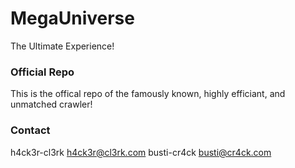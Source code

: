 # MegaUniverse
The Ultimate Experience!

### Official Repo
This is the offical repo of the famously known, highly efficiant, and unmatched crawler!

### Contact
h4ck3r-cl3rk h4ck3r@cl3rk.com
busti-cr4ck busti@cr4ck.com
